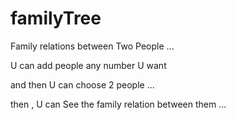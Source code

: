 # familyTree

Family relations between Two People ...






U can add people any number U want

and then U can choose 2 people ...

then , U can See the family relation between them ...

